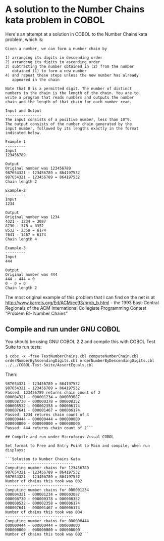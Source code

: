 # A solution to the Number Chains kata problem in COBOL

Here's an attempt at a solution in COBOL to the Number Chains kata problem, which is:

```
Given a number, we can form a number chain by

1) arranging its digits in descending order
2) arranging its digits in ascending order
3) subtracting the number obtained in (2) from the number
   obtained (1) to form a new number
4) and repeat these steps unless the new number has already
   appeared in the chain

Note that 0 is a permitted digit. The number of distinct
numbers in the chain is the length of the chain. You are to
write a program that reads numbers and outputs the number
chain and the length of that chain for each number read.

Input and Output
----------------
The input consists of a positive number, less than 10^9.
The output consists of the number chain generated by the
input number, followed by its lengths exactly in the format
indicated below.

Example-1
---------
Input
123456789

Output
Original number was 123456789
987654321 - 123456789 = 864197532
987654321 - 123456789 = 864197532
Chain length 2

Example-2
---------
Input
1234

Output
Original number was 1234
4321 - 1234 = 3087
8730 - 378 = 8352
8532 - 2358 = 6174
7641 - 1467 = 6174
Chain length 4

Example-3
---------
Input
444

Output
Original number was 444
444 - 444 = 0
0 - 0 = 0
Chain length 2
```

The most original example of this problem that I can find on the net is at http://www.karrels.org/Ed/ACM/ec93/prob_b.html - the 1993 East-Central Regionals of the ACM International Collegiate Programming Contest "Problem B:- Number Chains"

## Compile and run under GNU COBOL

You should be using GNU COBOL 2.2 and compile this with COBOL Test Suite to run tests:

```$ cobc -x -free TestNumberChains.cbl computeNumberChain.cbl orderNumberByAscendingDigits.cbl orderNumberByDescendingDigits.cbl ../../COBOL-Test-Suite/AssertEquals.cbl ```

Then:

```$ ./TestNumberChains 
987654321 - 123456789 = 864197532
987654321 - 123456789 = 864197532
Passed: 123456789 returns chain count of 2
000004321 - 000001234 = 000003087
000008730 - 000000378 = 000008352
000008532 - 000002358 = 000006174
000007641 - 000001467 = 000006174
Passed: 1234 returns chain count of 4
000000444 - 000000444 = 000000000
000000000 - 000000000 = 000000000
Passed: 444 returns chain count of 2```

## Compile and run under Microfocus Visual COBOL

Set format to Free and Entry Point to Main and compile, when run displays:

```Solution to Number Chains Kata
------------------------------
Computing number chains for 123456789
987654321 - 123456789 = 864197532
987654321 - 123456789 = 864197532
Number of chains this took was 002
------------------------------
Computing number chains for 000001234
000004321 - 000001234 = 000003087
000008730 - 000000378 = 000008352
000008532 - 000002358 = 000006174
000007641 - 000001467 = 000006174
Number of chains this took was 004
------------------------------
Computing number chains for 000000444
000000444 - 000000444 = 000000000
000000000 - 000000000 = 000000000
Number of chains this took was 002```
